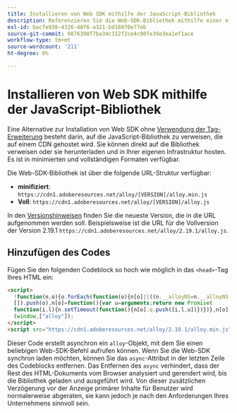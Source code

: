 ```yaml
---
title: Installieren von Web SDK mithilfe der JavaScript-Bibliothek
description: Referenzieren Sie die Web-SDK-Bibliothek mithilfe einer eigenständigen CDN-Datei.
exl-id: bacfe938-4326-48f6-a321-bd16970e77eb
source-git-commit: 9876390f7ba34c312f2ce4c00fe39e3ea1ef1ace
workflow-type: tm+mt
source-wordcount: '211'
ht-degree: 0%

---
```


# Installieren von Web SDK mithilfe der JavaScript-Bibliothek

Eine Alternative zur Installation von Web SDK ohne [Verwendung der Tag-Erweiterung](extension.md) besteht darin, auf die JavaScript-Bibliothek zu verweisen, die auf einem CDN gehostet wird. Sie können direkt auf die Bibliothek verweisen oder sie herunterladen und in Ihrer eigenen Infrastruktur hosten. Es ist in minimierten und vollständigen Formaten verfügbar.

Die Web-SDK-Bibliothek ist über die folgende URL-Struktur verfügbar:

* **minifiziert**: `https://cdn1.adoberesources.net/alloy/[VERSION]/alloy.min.js`
* **Voll**: `https://cdn1.adoberesources.net/alloy/[VERSION]/alloy.js`

In den [Versionshinweisen](../release-notes.md) finden Sie die neueste Version, die in die URL aufgenommen werden soll. Beispielsweise ist die URL für die Vollversion der Version 2.19.1 `https://cdn1.adoberesources.net/alloy/2.19.1/alloy.js`.

## Hinzufügen des Codes

Fügen Sie den folgenden Codeblock so hoch wie möglich in das `<head>`-Tag Ihres HTML ein:

```html
<script>
  !function(n,o){o.forEach(function(o){n[o]||((n.__alloyNS=n.__alloyNS||
  []).push(o),n[o]=function(){var u=arguments;return new Promise(
  function(i,l){n.setTimeout(function(){n[o].q.push([i,l,u])})})},n[o].q=[])})}
  (window,["alloy"]);
</script>
<script src="https://cdn1.adoberesources.net/alloy/2.19.1/alloy.min.js" async></script>
```

Dieser Code erstellt asynchron ein `alloy`-Objekt, mit dem Sie einen beliebigen Web-SDK-Befehl aufrufen können. Wenn Sie die Web-SDK synchron laden möchten, können Sie das `async`-Attribut in der letzten Zeile des Codeblocks entfernen. Das Entfernen des `async` verhindert, dass der Rest des HTML-Dokuments vom Browser analysiert und gerendert wird, bis die Bibliothek geladen und ausgeführt wird. Von dieser zusätzlichen Verzögerung vor der Anzeige primärer Inhalte für Benutzer wird normalerweise abgeraten, sie kann jedoch je nach den Anforderungen Ihres Unternehmens sinnvoll sein.
